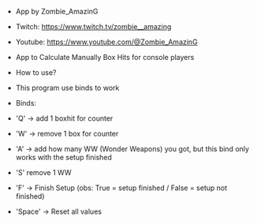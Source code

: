 * App by Zombie_AmazinG
* Twitch: https://www.twitch.tv/zombie__amazing
* Youtube: https://www.youtube.com/@Zombie_AmazinG
* App to Calculate Manually Box Hits for console players

* How to use?
* This program use binds to work

* Binds:
* 'Q' -> add 1 boxhit for counter
* 'W' -> remove 1 box for counter
* 'A' -> add how many WW (Wonder Weapons) you got, but this bind only works with the setup finished
* 'S' remove 1 WW
* 'F' -> Finish Setup (obs: True = setup finished / False = setup not finished)
* 'Space' -> Reset all values
